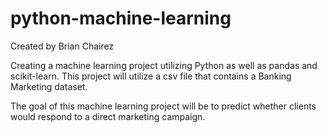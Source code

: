 # python-machine-learning

Created by Brian Chairez

Creating a machine learning project utilizing Python as well as pandas and scikit-learn. 
This project will utilize a csv file that contains a Banking Marketing dataset. 

The goal of this machine learning project will be to predict whether clients would respond to a direct marketing campaign.
